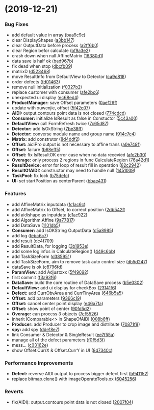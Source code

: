 #  (2019-12-21)

### Bug Fixes

* add default value in array ([baa9c9c](https://github.com/CSharp-AWill/AntennaAIDetector-SouthStar/commit/baa9c9c6f4d495cb73c9bb02a87d933ece7a5067))
* clear DisplayShapes ([a3bb147](https://github.com/CSharp-AWill/AntennaAIDetector-SouthStar/commit/a3bb147e51b29d75d61f6da339ab6115e0cb75ce))
* clear OutputData before process ([a2ff6b0](https://github.com/CSharp-AWill/AntennaAIDetector-SouthStar/commit/a2ff6b074d93cfcc50490fae4d1d939860225d70))
* clear Region befor calculate ([bf9a3e2](https://github.com/CSharp-AWill/AntennaAIDetector-SouthStar/commit/bf9a3e2d6b085e80dcf4c1d2bbb44f4bb3d6395e))
* crash down when null AffineMatrix ([16380d1](https://github.com/CSharp-AWill/AntennaAIDetector-SouthStar/commit/16380d16ae76ccf78eb20461a5ce5c7ef4314b02))
* data save is half ok ([bad967b](https://github.com/CSharp-AWill/AntennaAIDetector-SouthStar/commit/bad967bf1a8ac11515c51935660a804aae831809))
* fix dead when stop ([dbcfb09](https://github.com/CSharp-AWill/AntennaAIDetector-SouthStar/commit/dbcfb091a2a73be77968efcfb3bec44d7d72017f))
* matrixD ([d523468](https://github.com/CSharp-AWill/AntennaAIDetector-SouthStar/commit/d52346814b54749bfb5f196364778bb2f53af50c))
* move ResultInfo from DefaultView to Detector ([ca9c818](https://github.com/CSharp-AWill/AntennaAIDetector-SouthStar/commit/ca9c818c47906fde4f00e81716337bb844892733))
* order defects ([fd01463](https://github.com/CSharp-AWill/AntennaAIDetector-SouthStar/commit/fd0146363f20b8f49226bdd9de97ebab2c91f5c3))
* remove null initialization ([f0327b2](https://github.com/CSharp-AWill/AntennaAIDetector-SouthStar/commit/f0327b28afde515f12977ed6e74fd5f8cb402018))
* replace customer with consumer ([afe2bc6](https://github.com/CSharp-AWill/AntennaAIDetector-SouthStar/commit/afe2bc6ea36f309acd29679d9a65c8f7256e0f2e))
* unexpected ui display ([ec68ed4](https://github.com/CSharp-AWill/AntennaAIDetector-SouthStar/commit/ec68ed482f7d69db6abe43fc684a46b12d338485))
* **ProductManager:** save Offset parameters ([0aef26f](https://github.com/CSharp-AWill/AntennaAIDetector-SouthStar/commit/0aef26fb6933232f2adebc154a6a85775db68d91))
* update with xuwenjie, offset ([5f42c07](https://github.com/CSharp-AWill/AntennaAIDetector-SouthStar/commit/5f42c0746e3faa4296a64e3a73e419f02e9255e9))
* **AIDI:** output.contours point data is not closed ([774cdcd](https://github.com/CSharp-AWill/AntennaAIDetector-SouthStar/commit/774cdcd3b64f070610634ba26be7fe090fa9c1bf))
* **Consumer:** initialize IsResult as false in Constuctor ([5c43a00](https://github.com/CSharp-AWill/AntennaAIDetector-SouthStar/commit/5c43a005093ee51efc2920b217f2b4f3a011739f))
* **DefaultView:** call FormRefresh twice ([7c65d87](https://github.com/CSharp-AWill/AntennaAIDetector-SouthStar/commit/7c65d87f1d9de7a3a1cb123c85e4d76bed9f0d46))
* **Detector:** add IsOkString ([7be38ff](https://github.com/CSharp-AWill/AntennaAIDetector-SouthStar/commit/7be38fff1d37d7c8a6e5773447315aa0ce1ab925))
* **Detector:** converse module name and group name ([914c7c4](https://github.com/CSharp-AWill/AntennaAIDetector-SouthStar/commit/914c7c48c5e6d726859f85ae33bc53b85bb4c9fb))
* **Matrix:** add construtor ([8d4ddf2](https://github.com/CSharp-AWill/AntennaAIDetector-SouthStar/commit/8d4ddf2f5b5e5227b06126637a87ca3b07f68842))
* **Offset:** aidiPro output is not necessary to affine trans ([a0e749f](https://github.com/CSharp-AWill/AntennaAIDetector-SouthStar/commit/a0e749f48255e9b7230c275dbaab3b4cb76834f3))
* **Offset:** failure ([b68eff5](https://github.com/CSharp-AWill/AntennaAIDetector-SouthStar/commit/b68eff506c641947155e2a1fe3d2eaf86bda226d))
* **Offset:** fix IsResultOK error case when no data recevied ([afc2b30](https://github.com/CSharp-AWill/AntennaAIDetector-SouthStar/commit/afc2b3001a939bec0aa26b2e7cc1ded4f89ed857))
* **Overage:** only process 2 regions in func CalculateRegion ([76a42d1](https://github.com/CSharp-AWill/AntennaAIDetector-SouthStar/commit/76a42d19aff15651e60e9e451daaadab53b95004))
* **ResultDevice:** error for loop of result fill in operation ([82c2942](https://github.com/CSharp-AWill/AntennaAIDetector-SouthStar/commit/82c29425d68c220f3d766530c7d8cad86a6e956b))
* **ResultOfAIDI:** constructor may need to handle null ([1451009](https://github.com/CSharp-AWill/AntennaAIDetector-SouthStar/commit/145100943ee31332c85c7dad0982935344d27025))
* **TaskPool:** fix lock ([b75defc](https://github.com/CSharp-AWill/AntennaAIDetector-SouthStar/commit/b75defcaa79f69ecbc880dd533c1ebbcd4014427))
* **UI:** set startPosition as centerParent ([bbae431](https://github.com/CSharp-AWill/AntennaAIDetector-SouthStar/commit/bbae431580b58a5689ba2d9ac93cb229681be01c))


### Features

* add AffineMatrix inputdata ([fc1ac6c](https://github.com/CSharp-AWill/AntennaAIDetector-SouthStar/commit/fc1ac6c719f90355c676e6105f36fc44c6a007f3))
* add AffineMatrix to Offset, to correct position ([2db542f](https://github.com/CSharp-AWill/AntennaAIDetector-SouthStar/commit/2db542f2cbbae49742a83386ce0a4e605001d679))
* add aidishape as inputdata ([c1ac922](https://github.com/CSharp-AWill/AntennaAIDetector-SouthStar/commit/c1ac9225d4b48c0225b8e98aa56056684df9751c))
* add Algorithm.Affine ([9a77817](https://github.com/CSharp-AWill/AntennaAIDetector-SouthStar/commit/9a77817c73114043114edb9aff902522a5ac0c15))
* add DataSave ([1101db5](https://github.com/CSharp-AWill/AntennaAIDetector-SouthStar/commit/1101db5d221104a22a327c980499bcab881fe8fc))
* **Consumer:** add IsOKString OutputData ([c5a8985](https://github.com/CSharp-AWill/AntennaAIDetector-SouthStar/commit/c5a8985b5a1dbcea859ece1f05b7b74fde1a7aa0))
* add log ([febc6c7](https://github.com/CSharp-AWill/AntennaAIDetector-SouthStar/commit/febc6c78c32b715383c3a9813830a8f795084cbf))
* add result ([dc4f709](https://github.com/CSharp-AWill/AntennaAIDetector-SouthStar/commit/dc4f709eb21b11d9f63e7701877e6bf50993885f))
* add ResultData, for logging ([3b1953e](https://github.com/CSharp-AWill/AntennaAIDetector-SouthStar/commit/3b1953e0811196294e684e255dfedab0e406c39f))
* add some log infos in CalculateRegion() ([449c6bb](https://github.com/CSharp-AWill/AntennaAIDetector-SouthStar/commit/449c6bb472031d0cbd3904410c2cbcc50e80dc15))
* add TaskSizeForm ([d385951](https://github.com/CSharp-AWill/AntennaAIDetector-SouthStar/commit/d385951913de521876bbcf16695f3c9cb3a4e94e))
* add TaskSizeForm, aim to remove task auto control size ([db5d247](https://github.com/CSharp-AWill/AntennaAIDetector-SouthStar/commit/db5d247b4183480208c5be88797cf31e601adba3))
* dataSave is ok ([c8796fd](https://github.com/CSharp-AWill/AntennaAIDetector-SouthStar/commit/c8796fd4a648ab2c2149f88552f89e30c0354a4e))
* **ParamView:** add Adjustxxx ([5f49092](https://github.com/CSharp-AWill/AntennaAIDetector-SouthStar/commit/5f490924b7b5c0f071b3444e2112b66adfeffd7f))
* first commit ([f3a93f6](https://github.com/CSharp-AWill/AntennaAIDetector-SouthStar/commit/f3a93f63c89769cf648b169547c2c8aac66a87c9))
* **DataSave:** build the core routine of DataSave process ([b5e0302](https://github.com/CSharp-AWill/AntennaAIDetector-SouthStar/commit/b5e03020c1dafcb102474f3b0eb6fd564b48bdfe))
* **DefaultView:** add ui display for checkBox ([23141f6](https://github.com/CSharp-AWill/AntennaAIDetector-SouthStar/commit/23141f6aab561f19ca02424cc16a8232418dd5a8))
* **Defect:** add CurrObvArea and CurrTinyArea ([646b5a5](https://github.com/CSharp-AWill/AntennaAIDetector-SouthStar/commit/646b5a5ecea0dbef95d92aa8cfe9cfc73d1c0eff))
* **Offset:** add parameters ([9366c19](https://github.com/CSharp-AWill/AntennaAIDetector-SouthStar/commit/9366c197753a3a08b2e53170a65e0a52c6b9f017))
* **Offset:** cancel center point display ([e46a7fa](https://github.com/CSharp-AWill/AntennaAIDetector-SouthStar/commit/e46a7fafc493ea60ba074e77899d2fc9c41c4493))
* **Offset:** show point of center ([90fd5d2](https://github.com/CSharp-AWill/AntennaAIDetector-SouthStar/commit/90fd5d268713d2c247554eae7d6e9ab3d9ee606d))
* **Overage:** can process 3 objects ([7cf5526](https://github.com/CSharp-AWill/AntennaAIDetector-SouthStar/commit/7cf55263e6cad75d23332a80159caeb17059e34c))
* inherit IComparable<> in ShapeOfAIDI ([008b6ff](https://github.com/CSharp-AWill/AntennaAIDetector-SouthStar/commit/008b6ff95c7663f83324641ef58e76790b33c46d))
* **Producer:** add Producer to crop image and distribute ([70871f8](https://github.com/CSharp-AWill/AntennaAIDetector-SouthStar/commit/70871f8f94df2ffe84f709c02ba3f504bb6448e8))
* **spy:** add spy ([dde18e7](https://github.com/CSharp-AWill/AntennaAIDetector-SouthStar/commit/dde18e7bc055ba9da91a4e52ef065d2f2fa23a66))
* link Consumer & Detector & SingleResult ([ee7f55a](https://github.com/CSharp-AWill/AntennaAIDetector-SouthStar/commit/ee7f55a7f90fb3c617c868bafd0cf75e0810e641))
* manage all of the defect parameters ([f0f5d3f](https://github.com/CSharp-AWill/AntennaAIDetector-SouthStar/commit/f0f5d3f7f351ffa10611d334e25fe7ee4c4e9243))
* mess... ([c03162e](https://github.com/CSharp-AWill/AntennaAIDetector-SouthStar/commit/c03162e53ecaecedca90dd780b60477fe754f22c))
* show Offset.CurrX & Offset.CurrY in UI ([8d7340c](https://github.com/CSharp-AWill/AntennaAIDetector-SouthStar/commit/8d7340c9a6577de21d107f5490f4657c1c8ce861))


### Performance Improvements

* **Defect:** reverse AIDI output to process bigger defect first ([b941152](https://github.com/CSharp-AWill/AntennaAIDetector-SouthStar/commit/b9411527a8709c74f28c9780caf4bf24aed8804e))
* replace bitmap.clone() with imageOperateTools.xx ([6045256](https://github.com/CSharp-AWill/AntennaAIDetector-SouthStar/commit/60452564f53acc5408a4aa37deabb09fc8efa66c))


### Reverts

* fix(AIDI): output.contours point data is not closed ([2007f04](https://github.com/CSharp-AWill/AntennaAIDetector-SouthStar/commit/2007f04c295d350a3abd1cd40880b15f6e6287cf))




